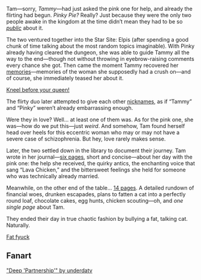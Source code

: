 <!-- title: After Hours Flirting -->

Tam—sorry, _Tammy_—had just asked the pink one for help, and already the flirting had begun. _Pinky Pie?_ Really? Just because they were the only two people awake in the kingdom at the time didn’t mean they had to be so [_public_](https://www.youtube.com/live/k9ZejRHvNV0?si=5oTVa93vxXbkNRNy&t=719) about it.

The two ventured together into the Star Site: Elpis (after spending a good chunk of time talking about the most random topics imaginable). With Pinky already having cleared the dungeon, she was able to guide Tammy all the way to the end—though not without throwing in eyebrow-raising comments every chance she got. Then came the moment Tammy recovered her [memories](https://www.youtube.com/live/k9ZejRHvNV0?si=dDevj4c-e0YI9T3z&t=4099)—memories of the woman she supposedly had a crush on—and of course, she immediately teased her about it.

[Kneel before your queen!](#embed:https://www.youtube.com/live/k9ZejRHvNV0?si=pzBa-P_zI6inew3v&t=4306)

The flirty duo later attempted to give each other [nicknames](https://www.youtube.com/live/k9ZejRHvNV0?si=bugka1vug9q7A9yD&t=5020), as if “Tammy” and “Pinky” weren’t already embarrassing enough.

Were they in love? Well... at least one of them was. As for the pink one, she was—how do we put this—just _weird_. And somehow, Tam found herself head over heels for this eccentric woman who may or may not have a severe case of schizophrenia. But hey, love rarely makes sense.

Later, the two settled down in the library to document their journey. Tam wrote in her journal—[six pages](https://www.youtube.com/live/k9ZejRHvNV0?si=3AKlEPdidPRmd0_z&t=9419), short and concise—about her day with the pink one: the help she received, the quirky antics, the enchanting voice that sang “Lava Chicken,” and the bittersweet feelings she held for someone who was technically already married.

Meanwhile, on the other end of the table... [14 pages](https://www.youtube.com/live/axlJjQQ_rzU?si=0Q2ZcIVH52OhsBcQ&t=26063). A detailed rundown of financial woes, drunken escapades, plans to fatten a cat into a perfectly round loaf, chocolate cakes, egg hunts, chicken scouting—oh, and _one single page_ about Tam.

They ended their day in true chaotic fashion by bullying a fat, talking cat. Naturally.

[Fat fyuck](#embed:https://www.youtube.com/live/axlJjQQ_rzU?si=cGMqUeUDJA2qA5lz&t=27623)

## Fanart

["Deep 'Partnership'" by underdatv](https://x.com/underdatv/status/1919617636545245333)
